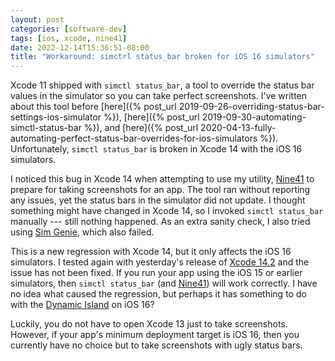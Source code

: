 ```yaml
---
layout: post
categories: [software-dev]
tags: [ios, xcode, nine41]
date: 2022-12-14T15:36:51-08:00
title: "Workaround: simctrl status_bar broken for iOS 16 simulators"
---
```


Xcode 11 shipped with `simctl status_bar`, a tool to override the status bar values in the simulator so you can take perfect screenshots. I've written about this tool before [here]({% post_url 2019-09-26-overriding-status-bar-settings-ios-simulator %}), [here]({% post_url 2019-09-30-automating-simctl-status-bar %}), and [here]({% post_url 2020-04-13-fully-automating-perfect-status-bar-overrides-for-ios-simulators %}). Unfortunately, `simctl status_bar` is broken in Xcode 14 with the iOS 16 simulators.

<!--excerpt-->

I noticed this bug in Xcode 14 when attempting to use my utility, [Nine41](https://github.com/jessesquires/nine41) to prepare for taking screenshots for an app. The tool ran without reporting any issues, yet the status bars in the simulator did not update. I thought something might have changed in Xcode 14, so I invoked `simctl status_bar` manually --- still nothing happened. As an extra sanity check, I also tried using [Sim Genie](https://simgenie.app), which also failed.

This is a new regression with Xcode 14, but it only affects the iOS 16 simulators. I tested again with yesterday's release of [Xcode 14.2](https://developer.apple.com/documentation/xcode-release-notes/xcode-14_2-release-notes) and the issue has not been fixed. If you run your app using the iOS 15 or earlier simulators, then `simctl status_bar` (and [Nine41](https://github.com/jessesquires/nine41)) will work correctly. I have no idea what caused the regression, but perhaps it has something to do with the [Dynamic Island](https://developer.apple.com/documentation/widgetkit/dynamicisland) on iOS 16?

Luckily, you do not have to open Xcode 13 just to take screenshots. However, if your app's minimum deployment target is iOS 16, then you currently have no choice but to take screenshots with ugly status bars.
